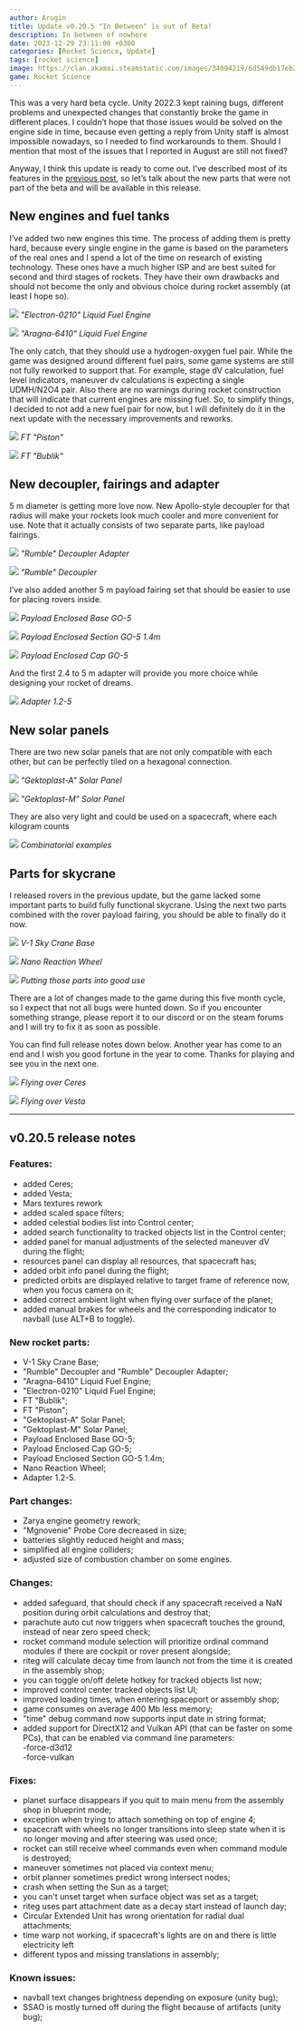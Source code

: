 ```yaml
---
author: Arugin
title: Update v0.20.5 "In Between" is out of Beta!
description: In between of nowhere
date: 2023-12-29 23:11:00 +0300
categories: [Rocket Science, Update]
tags: [rocket science]
image: https://clan.akamai.steamstatic.com/images/34094219/6d549db17eb257eb230d7b7dad72ead8e53cd1fc_400x225.png
game: Rocket Science
---
```

This was a very hard beta cycle. Unity 2022.3 kept raining bugs, different problems and unexpected changes that constantly broke the game in different places. I couldn’t hope that those issues would be solved on the engine side in time, because even getting a reply from Unity staff is almost impossible nowadays, so I needed to find workarounds to them. Should I mention that most of the issues that I reported in August are still not fixed?

Anyway, I think this update is ready to come out. I’ve described most of its features in the [previous post](/en/posts/2023/update-v0-20-0-in-between-public-beta/), so let’s talk about the new parts that were not part of the beta and will be available in this release.

## New engines and fuel tanks

I’ve added two new engines this time. The process of adding them is pretty hard, because every single engine in the game is based on the parameters of the real ones and I spend a lot of the time on research of existing technology. These ones have a much higher ISP and are best suited for second and third stages of rockets. They have their own drawbacks and should not become the only and obvious choice during rocket assembly (at least I hope so).

![](https://clan.akamai.steamstatic.com/images//34094219/9dd229de6c1e87475738e56a06a75ea1a3cf2e94.png)
_"Electron-0210" Liquid Fuel Engine_

![](https://clan.akamai.steamstatic.com/images//34094219/ce0bcd8ff8bab60ac2308b6615f486dfeb061471.png)
_"Aragna-6410" Liquid Fuel Engine_

The only catch, that they should use a hydrogen-oxygen fuel pair. While the game was designed around different fuel pairs, some game systems are still not fully reworked to support that. For example, stage dV calculation, fuel level indicators, maneuver dv calculations is expecting a single UDMH/N2O4 pair. Also there are no warnings during rocket construction that will indicate that current engines are missing fuel. So, to simplify things, I decided to not add a new fuel pair for now, but I will definitely do it in the next update with the necessary improvements and reworks.

![](https://clan.akamai.steamstatic.com/images//34094219/47f0fd55413cc386e958d372010cf0e7db0717f6.png)
_FT "Piston"_

![](https://clan.akamai.steamstatic.com/images//34094219/cece9093620325ef7545a8b3d730fc5ad8859d62.png)
_FT "Bublik"_

## New decoupler, fairings and adapter

5 m diameter is getting more love now. New Apollo-style decoupler for that radius will make your rockets look much cooler and more convenient for use. Note that it actually consists of two separate parts, like payload fairings.

![](https://clan.akamai.steamstatic.com/images//34094219/3ac88d3a9bdb8b6b9becb5980b9289e8ff479684.png)
_"Rumble" Decoupler Adapter_

![](https://clan.akamai.steamstatic.com/images//34094219/312ec7c46e7da0bd4d1c5809ecbbdc28ff2e1d50.png)
_"Rumble" Decoupler_

I’ve also added another 5 m payload fairing set that should be easier to use for placing rovers inside.

![](https://clan.akamai.steamstatic.com/images//34094219/721746ffef77eff4e957d009e38c7197494f0f80.png)
_Payload Enclosed Base GO-5_

![](https://clan.akamai.steamstatic.com/images//34094219/e058d8294a42c4605248dfef907a6085ffb1ba71.png)
_Payload Enclosed Section GO-5 1.4m_

![](https://clan.akamai.steamstatic.com/images//34094219/dc2aada11c1f4ec8388d4f3349394733e0e5e858.png)
_Payload Enclosed Cap GO-5_

And the first 2.4 to 5 m adapter will provide you more choice while designing your rocket of dreams.

![](https://clan.akamai.steamstatic.com/images//34094219/5b90295a96964e935ec29641c3ec60c09e60394a.png)
_Adapter 1.2-5_

## New solar panels

There are two new solar panels that are not only compatible with each other, but can be perfectly tiled on a hexagonal connection.

![](https://clan.akamai.steamstatic.com/images//34094219/fa6998448dfd623c92019481c3ecceca1ab7adcc.png)
_"Gektoplast-A" Solar Panel_

![](https://clan.akamai.steamstatic.com/images//34094219/9aed56344e6d12c8281dcde953a9b76bae78f2bc.png)
_"Gektoplast-M" Solar Panel_

They are also very light and could be used on a spacecraft, where each kilogram counts

![](https://clan.akamai.steamstatic.com/images//34094219/ae839392f3f058b1bf986d781b1caabb318f2ac6.png)
_Combinatorial examples_

## Parts for skycrane

I released rovers in the previous update, but the game lacked some important parts to build fully functional skycrane. Using the next two parts combined with the rover payload fairing, you should be able to finally do it now.

![](https://clan.akamai.steamstatic.com/images//34094219/274eee2d9a55487083e06e67f4b1fe1b9bbe74f9.png)
_V-1 Sky Crane Base_

![](https://clan.akamai.steamstatic.com/images//34094219/e55d264d855355608523e8e0faa692862ab27612.png)
_Nano Reaction Wheel_

![](https://clan.akamai.steamstatic.com/images//34094219/c767be5ad0872aa0d6623140f1171e1dd5a39c15.png)
_Putting those parts into good use_

There are a lot of changes made to the game during this five month cycle, so I expect that not all bugs were hunted down. So if you encounter something strange, please report it to our discord or on the steam forums and I will try to fix it as soon as possible.

You can find full release notes down below. Another year has come to an end and I wish you good fortune in the year to come. Thanks for playing and see you in the next one.

![](https://clan.akamai.steamstatic.com/images//34094219/b8d8d10b3a3fd275d76f1b8ff191bcdd23e2edd2.png)
_Flying over Ceres_

![](https://clan.akamai.steamstatic.com/images//34094219/80864ff231a1f53c8b892935b852aa8cb2083b30.png)
_Flying over Vesta_

---

## v0.20.5 release notes

### Features:

- added Ceres;  
- added Vesta;  
- Mars textures rework  
- added scaled space filters;  
- added celestial bodies list into Control center;  
- added search functionality to tracked objects list in the Control center;  
- added panel for manual adjustments of the selected maneuver dV during the flight;  
- resources panel can display all resources, that spacecraft has;  
- added orbit info panel during the flight;  
- predicted orbits are displayed relative to target frame of reference now, when you focus camera on it;  
- added correct ambient light when flying over surface of the planet;  
- added manual brakes for wheels and the corresponding indicator to navball (use ALT+B to toggle).

### New rocket parts:

- V-1 Sky Crane Base;  
- "Rumble" Decoupler and "Rumble" Decoupler Adapter;  
- "Aragna-6410" Liquid Fuel Engine;  
- "Electron-0210" Liquid Fuel Engine;  
- FT "Bublik";  
- FT "Piston";  
- "Gektoplast-A" Solar Panel;  
- "Gektoplast-M" Solar Panel;  
- Payload Enclosed Base GO-5;  
- Payload Enclosed Cap GO-5;  
- Payload Enclosed Section GO-5 1.4m;  
- Nano Reaction Wheel;  
- Adapter 1.2-5.

### Part changes:

- Zarya engine geometry rework;  
- "Mgnovenie" Probe Core decreased in size;  
- batteries slightly reduced height and mass;  
- simplified all engine colliders;  
- adjusted size of combustion chamber on some engines.

### Changes:

- added safeguard, that should check if any spacecraft received a NaN position during orbit calculations and destroy that;  
- parachute auto cut now triggers when spacecraft touches the ground, instead of near zero speed check;  
- rocket command module selection will prioritize ordinal command modules if there are cockpit or rover present alongside;  
- riteg will calculate decay time from launch not from the time it is created in the assembly shop;  
- you can toggle on/off delete hotkey for tracked objects list now;  
- improved control center tracked objects list UI;  
- improved loading times, when entering spaceport or assembly shop;  
- game consumes on average 400 Mb less memory;  
- "time" debug command now supports input date in string format;  
- added support for DirectX12 and Vulkan API (that can be faster on some PCs), that can be enabled via command line parameters:  
\-force-d3d12  
\-force-vulkan

### Fixes:

- planet surface disappears if you quit to main menu from the assembly shop in blueprint mode;  
- exception when trying to attach something on top of engine 4;  
- spacecraft with wheels no longer transitions into sleep state when it is no longer moving and after steering was used once;  
- rocket can still receive wheel commands even when command module is destroyed;  
- maneuver sometimes not placed via context menu;  
- orbit planner sometimes predict wrong intersect nodes;  
- crash when setting the Sun as a target;  
- you can't unset target when surface object was set as a target;  
- riteg uses part attachment date as a decay start instead of launch day;  
- Circular Extended Unit has wrong orientation for radial dual attachments;  
- time warp not working, if spacecraft's lights are on and there is little electricity left  
- different typos and missing translations in assembly;

### Known issues:

- navball text changes brightness depending on exposure (unity bug);  
- SSAO is mostly turned off during the flight because of artifacts (unity bug);
